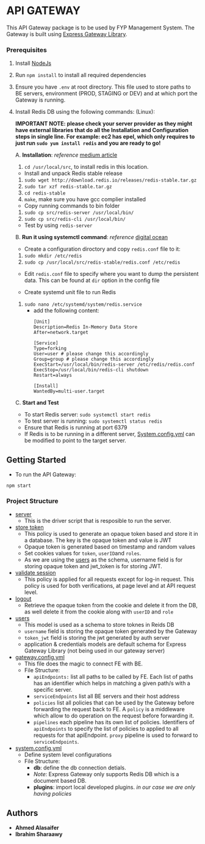 # API GATEWAY

This API Gateway package is to be used by FYP Management System. 
The Gateway is built using [Express Gateway Library](https://www.express-gateway.io/).
### Prerequisites

1. Install [NodeJs](https://nodejs.org/en/download/)
2. Run ```npm install``` to install all required dependencies
3. Ensure you have ```.env``` at root directory. This file used to store paths to BE servers, environment (PROD, STAGING or DEV) and at which port the Gateway is running.
4. Install Redis DB using the following commands: (Linux):

    **IMPORTANT NOTE: please check your server provider as they might have external libraries that do all the Installation and Configuration steps in single line. For example: ec2 has epel, which only requires to just run ```sudo yum install redis``` and you are ready to go!**

     A. **Installation**: _reference_ [medium article](https://medium.com/@ss.shawnshi/how-to-install-redis-on-ec2-server-for-fast-in-memory-database-f30c3ef8c35e)

    1. ```cd /usr/local/src```, to install redis in this location.

    - Install and unpack Redis stable release

    1. ```sudo wget http://download.redis.io/releases/redis-stable.tar.gz```
    2. ```sudo tar xzf redis-stable.tar.gz```
    3. ```cd redis-stable```
    4. ```make```, make sure you have gcc complier installed

    - Copy running commands to bin folder

    1. ```sudo cp src/redis-server /usr/local/bin/```
    2. ```sudo cp src/redis-cli /usr/local/bin/```

    - Test by using ```redis-server```

    B. **Run it using systemctl command**: _reference_ [digital ocean](https://www.digitalocean.com/community/tutorials/how-to-install-and-configure-redis-on-ubuntu-16-04)

    - Create a configuration diroctory and copy ```redis.conf``` file to it:

    1. ```sudo mkdir /etc/redis```
    2. ```sudo cp /usr/local/src/redis-stable/redis.conf /etc/redis```

    - Edit ```redis.conf``` file to specify where you want to dump the persistent data. This can be found at ```dir``` option in the config file

    - Create systemd unit file to run Redis

    1. ```sudo nano /etc/systemd/system/redis.service```
        - add the following content:
            ```
            [Unit]
            Description=Redis In-Memory Data Store
            After=network.target

            [Service]
            Type=forking
            User=user # please change this accordingly
            Group=group # please change this accordingly
            ExecStart=/usr/local/bin/redis-server /etc/redis/redis.conf
            ExecStop=/usr/local/bin/redis-cli shutdown
            Restart=always

            [Install]
            WantedBy=multi-user.target
            ```
    C. **Start and Test**

    - To start Redis server: ```sudo systemctl start redis```
    - To test server is running: ```sudo systemctl status redis```
    - Ensure that Redis is running at port 6379
    - If Redis is to be running in a different server, [System.config.yml](config/system.config.yml) can be modified to point to the target server. 

## Getting Started

* To run the API Gateway:
```
npm start
```

### Project Structure

* [server](server.js)
    * This is the driver script that is resposible to run the server.
* [store token](plugins/store_token.js)
    * This policy is used to generate an opaque token based and store it in a database. The key is the opaque token and value is JWT
    * Opaque token is generated based on timestamp and random values
    * Set cookies values for ```token```, ```userID```and ```roles```.
    * As we are using the [users](config/models/users.json) as the schema, username field is for storing opaque token and jwt_token  is for storing JWT.
* [validate session](plugins/validate_session.js)
    * This policy is applied for all requests except for log-in request. This policy is used for both verifications, at page level and at API request level.
* [logout](plugins/logout.js)
    * Retrieve the opaque token from the cookie and delete it from the DB, as well delete it from the cookie along with ```userID``` and ```role```
* [users](config/models/users.json)
    * This model is used as a schema to store toknes in Reids DB
    * ```username``` field is storing the opaque token generated by the Gateway
    * ```token_jwt``` field is storing the jwt generated by auth server
    * application & credentials models are default schema for Express Gateway Library (not being used in our gateway server) 
* [gateway.config.yml](config/gateway.config.yml)
    * This file does the magic to connect FE with BE.
    * File Structure:
        * ```apiEndpoints:``` list all paths to be called by FE. Each list of paths has an identifier which helps in matching a given path/s with a specific server. 
        * ```serviceEndpoints``` list all BE servers and their host address
        * ```policies``` list all policies that can be used by the Gateway before forwarding the request back to FE. A ```policy``` is a middleware which allow to do operation on the request before forwarding it. 
        * ```pipelines``` each pipeline has its own list of policies. Identifiers of ```apiEndpoints``` to specify the list of policies to applied to all requests for that apiEndpoint. ```proxy``` pipeline is used to forward to ```serviceEndpoints```. 
* [system.config.yml](config/system.config.yml)
    * Define system level configurations
    * File Structure:
        * __db__: define the db connection detials.
        * _Note_: Express Gateway only supports Redis DB which is a document based DB.
        * __plugins__: import local developed plugins. _in our case we are only having policies_

## Authors

* **Ahmed Alasaifer** 
* **Ibrahim Sharaawy**
